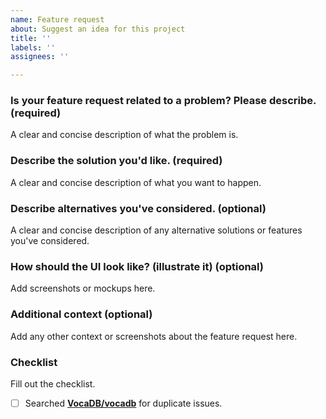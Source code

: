 ```yaml
---
name: Feature request
about: Suggest an idea for this project
title: ''
labels: ''
assignees: ''

---
```


### Is your feature request related to a problem? Please describe. (required)
A clear and concise description of what the problem is.

### Describe the solution you'd like. (required)
A clear and concise description of what you want to happen.

### Describe alternatives you've considered. (optional)
A clear and concise description of any alternative solutions or features you've considered.

### How should the UI look like? (illustrate it) (optional)
Add screenshots or mockups here.

### Additional context (optional)
Add any other context or screenshots about the feature request here.

### Checklist

Fill out the checklist.

- [ ] Searched **[VocaDB/vocadb](https://github.com/VocaDB/vocadb/issues)** for duplicate issues.
